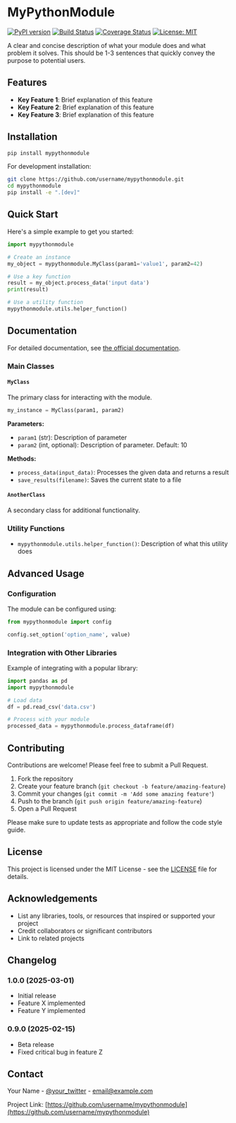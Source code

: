 # MyPythonModule

[![PyPI version](https://badge.fury.io/py/mypythonmodule.svg)](https://badge.fury.io/py/mypythonmodule)
[![Build Status](https://travis-ci.org/username/mypythonmodule.svg?branch=master)](https://travis-ci.org/username/mypythonmodule)
[![Coverage Status](https://coveralls.io/repos/github/username/mypythonmodule/badge.svg?branch=master)](https://coveralls.io/github/username/mypythonmodule?branch=master)
[![License: MIT](https://img.shields.io/badge/License-MIT-yellow.svg)](https://opensource.org/licenses/MIT)

A clear and concise description of what your module does and what problem it solves. This should be 1-3 sentences that quickly convey the purpose to potential users.

## Features

- **Key Feature 1**: Brief explanation of this feature
- **Key Feature 2**: Brief explanation of this feature
- **Key Feature 3**: Brief explanation of this feature

## Installation

```bash
pip install mypythonmodule
```

For development installation:

```bash
git clone https://github.com/username/mypythonmodule.git
cd mypythonmodule
pip install -e ".[dev]"
```

## Quick Start

Here's a simple example to get you started:

```python
import mypythonmodule

# Create an instance
my_object = mypythonmodule.MyClass(param1='value1', param2=42)

# Use a key function
result = my_object.process_data('input data')
print(result)

# Use a utility function
mypythonmodule.utils.helper_function()
```

## Documentation

For detailed documentation, see [the official documentation](https://mypythonmodule.readthedocs.io/).

### Main Classes

#### `MyClass`

The primary class for interacting with the module.

```python
my_instance = MyClass(param1, param2)
```

**Parameters:**
- `param1` (str): Description of parameter
- `param2` (int, optional): Description of parameter. Default: 10

**Methods:**
- `process_data(input_data)`: Processes the given data and returns a result
- `save_results(filename)`: Saves the current state to a file

#### `AnotherClass`

A secondary class for additional functionality.

### Utility Functions

- `mypythonmodule.utils.helper_function()`: Description of what this utility does

## Advanced Usage

### Configuration

The module can be configured using:

```python
from mypythonmodule import config

config.set_option('option_name', value)
```

### Integration with Other Libraries

Example of integrating with a popular library:

```python
import pandas as pd
import mypythonmodule

# Load data
df = pd.read_csv('data.csv')

# Process with your module
processed_data = mypythonmodule.process_dataframe(df)
```

## Contributing

Contributions are welcome! Please feel free to submit a Pull Request.

1. Fork the repository
2. Create your feature branch (`git checkout -b feature/amazing-feature`)
3. Commit your changes (`git commit -m 'Add some amazing feature'`)
4. Push to the branch (`git push origin feature/amazing-feature`)
5. Open a Pull Request

Please make sure to update tests as appropriate and follow the code style guide.

## License

This project is licensed under the MIT License - see the [LICENSE](LICENSE) file for details.

## Acknowledgements

- List any libraries, tools, or resources that inspired or supported your project
- Credit collaborators or significant contributors
- Link to related projects

## Changelog

### 1.0.0 (2025-03-01)
- Initial release
- Feature X implemented
- Feature Y implemented

### 0.9.0 (2025-02-15)
- Beta release
- Fixed critical bug in feature Z

## Contact

Your Name - [@your_twitter](https://twitter.com/your_twitter) - email@example.com

Project Link: [https://github.com/username/mypythonmodule](https://github.com/username/mypythonmodule)
